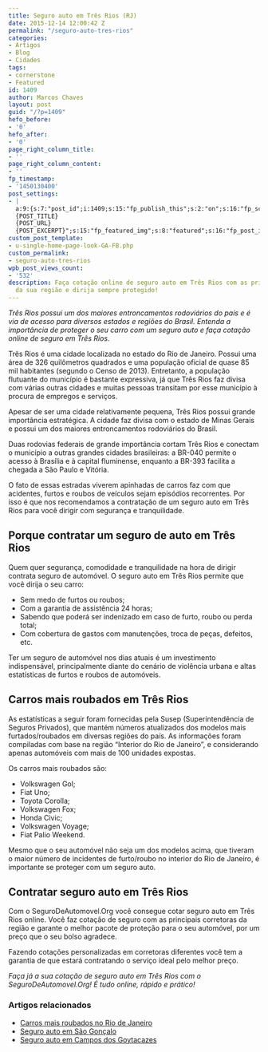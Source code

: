 ```yaml
---
title: Seguro auto em Três Rios (RJ)
date: 2015-12-14 12:00:42 Z
permalink: "/seguro-auto-tres-rios"
categories:
- Artigos
- Blog
- Cidades
tags:
- cornerstone
- Featured
id: 1409
author: Marcos Chaves
layout: post
guid: "/?p=1409"
hefo_before:
- '0'
hefo_after:
- '0'
page_right_column_title:
- ''
page_right_column_content:
- ''
fp_timestamp:
- '1450130400'
post_settings:
- |
  a:9:{s:7:"post_id";i:1409;s:15:"fp_publish_this";s:2:"on";s:16:"fp_schedule_this";s:3:"yes";s:11:"fp_datetime";s:16:"2015/12/14 20:00";s:18:"fp_timezone_offset";s:3:"120";s:8:"msg_body";s:66:"Novo post no {SITE_NAME}
  {POST_TITLE}
  {POST_URL}
  {POST_EXCERPT}";s:15:"fp_featured_img";s:8:"featured";s:16:"fp_post_img_text";s:0:"";s:5:"pages";a:2:{i:0;s:3:"own";i:1;s:15:"520743491417556";}}
custom_post_template:
- u-single-home-page-look-GA-FB.php
custom_permalink:
- seguro-auto-tres-rios
wpb_post_views_count:
- '532'
description: Faça cotação online de seguro auto em Três Rios com as principais corretoras
  da sua região e dirija sempre protegido!
---
```


_Três Rios possui um dos maiores entroncamentos rodoviários do país e é via de acesso para diversos estados e regiões do Brasil. Entenda a importância de proteger o seu carro com um seguro auto e faça cotação online de seguro em Três Rios._

Três Rios é uma cidade localizada no estado do Rio de Janeiro. Possui uma área de 326 quilômetros quadrados e uma população oficial de quase 85 mil habitantes (segundo o Censo de 2013). Entretanto, a população flutuante do município é bastante expressiva, já que Três Rios faz divisa com várias outras cidades e muitas pessoas transitam por esse município à procura de empregos e serviços.

Apesar de ser uma cidade relativamente pequena, Três Rios possui grande importância estratégica. A cidade faz divisa com o estado de Minas Gerais e possui um dos maiores entroncamentos rodoviários do Brasil.

Duas rodovias federais de grande importância cortam Três Rios e conectam o município a outras grandes cidades brasileiras: a BR-040 permite o acesso à Brasília e à capital fluminense, enquanto a BR-393 facilita a chegada a São Paulo e Vitória.

O fato de essas estradas viverem apinhadas de carros faz com que acidentes, furtos e roubos de veículos sejam episódios recorrentes. Por isso é que nos recomendamos a contratação de um seguro auto em Três Rios para você dirigir com segurança e tranquilidade.

## Porque contratar um seguro de auto em Três Rios

Quem quer segurança, comodidade e tranquilidade na hora de dirigir contrata seguro de automóvel. O seguro auto em Três Rios permite que você dirija o seu carro:

  * Sem medo de furtos ou roubos;
  * Com a garantia de assistência 24 horas;
  * Sabendo que poderá ser indenizado em caso de furto, roubo ou perda total;
  * Com cobertura de gastos com manutenções, troca de peças, defeitos, etc.

Ter um seguro de automóvel nos dias atuais é um investimento indispensável, principalmente diante do cenário de violência urbana e altas estatísticas de furtos e roubos de automóveis.

## Carros mais roubados em Três Rios

As estatísticas a seguir foram fornecidas pela Susep (Superintendência de Seguros Privados), que mantém números atualizados dos modelos mais furtados/roubados em diversas regiões do país. As informações foram compiladas com base na região “Interior do Rio de Janeiro”, e considerando apenas automóveis com mais de 100 unidades expostas.

Os carros mais roubados são:

  * Volkswagen Gol;
  * Fiat Uno;
  * Toyota Corolla;
  * Volkswagen Fox;
  * Honda Civic;
  * Volkswagen Voyage;
  * Fiat Palio Weekend.

Mesmo que o seu automóvel não seja um dos modelos acima, que tiveram o maior número de incidentes de furto/roubo no interior do Rio de Janeiro, é importante se proteger com um seguro auto.

## Contratar seguro auto em Três Rios

Com o SeguroDeAutomovel.Org você consegue cotar seguro auto em Três Rios online. Você faz cotação de seguro com as principais corretoras da região e garante o melhor pacote de proteção para o seu automóvel, por um preço que o seu bolso agradece.

Fazendo cotações personalizadas em corretoras diferentes você tem a garantia de que estará contratando o serviço ideal pelo melhor preço.

_Faça já a sua cotação de seguro auto em Três Rios com o SeguroDeAutomovel.Org! É tudo online, rápido e prático!_

### Artigos relacionados

  * <a href="/os-10-modelos-de-carros-mais-roubados-no-Rio-de-Janeiro" target="_blank">Carros mais roubados no Rio de Janeiro</a>
  * <a href="/seguro-auto-sao-goncalo" target="_blank">Seguro auto em São Gonçalo</a>
  * <a href="/seguro-auto-campos-goytacazes" target="_blank">Seguro auto em Campos dos Goytacazes</a>
